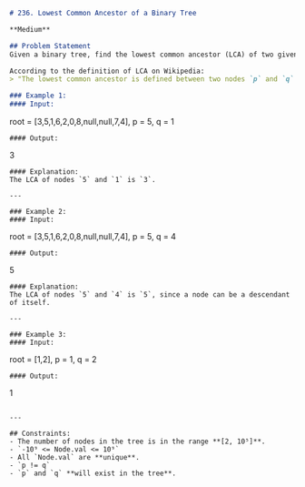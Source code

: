 ```markdown
# 236. Lowest Common Ancestor of a Binary Tree

**Medium**

## Problem Statement  
Given a binary tree, find the lowest common ancestor (LCA) of two given nodes in the tree.

According to the definition of LCA on Wikipedia:  
> "The lowest common ancestor is defined between two nodes `p` and `q` as the lowest node in `T` that has both `p` and `q` as descendants (where we allow a node to be a descendant of itself)."

### Example 1:
#### Input:
```
root = [3,5,1,6,2,0,8,null,null,7,4], p = 5, q = 1
```
#### Output:
```
3
```
#### Explanation:
The LCA of nodes `5` and `1` is `3`.

---

### Example 2:
#### Input:
```
root = [3,5,1,6,2,0,8,null,null,7,4], p = 5, q = 4
```
#### Output:
```
5
```
#### Explanation:
The LCA of nodes `5` and `4` is `5`, since a node can be a descendant of itself.

---

### Example 3:
#### Input:
```
root = [1,2], p = 1, q = 2
```
#### Output:
```
1
```

---

## Constraints:
- The number of nodes in the tree is in the range **[2, 10⁵]**.
- `-10⁹ <= Node.val <= 10⁹`
- All `Node.val` are **unique**.
- `p != q`
- `p` and `q` **will exist in the tree**.
```